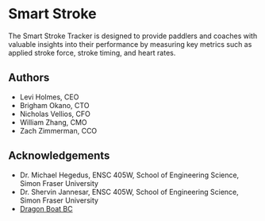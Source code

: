 # Smart Stroke

The Smart Stroke Tracker is designed to provide paddlers and coaches with valuable insights into their
performance by measuring key metrics such as applied stroke force, stroke timing, and heart rates. 

## Authors

- Levi Holmes, CEO
- Brigham Okano, CTO
- Nicholas Vellios, CFO
- William Zhang, CMO
- Zach Zimmerman, CCO


## Acknowledgements

 - Dr. Michael Hegedus, ENSC 405W, School of Engineering Science, Simon Fraser University
 - Dr. Shervin Jannesar, ENSC 405W, School of Engineering Science, Simon Fraser University
 - [Dragon Boat BC](https://dragonboatbc.ca/)

